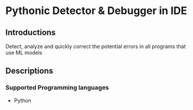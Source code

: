 #  Pythonic Detector & Debugger in IDE
## Introductions
Detect, analyze and quickly correct the potential errors in all programs that use ML models
## Descriptions
### Supported Programming languages
+ Python
